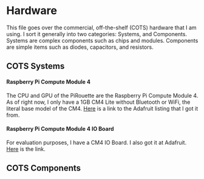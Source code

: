 # Hardware

This file goes over the commercial, off-the-shelf (COTS) hardware that I am using. I sort it generally into two categories: Systems, and Components. Systems are complex components such as chips and modules. Components are simple items such as diodes, capacitors, and resistors.

## COTS Systems
#### Raspberry Pi Compute Module 4
The CPU and GPU of the PiRouette are the Raspberry Pi Compute Module 4.
As of right now, I only have a 1GB CM4 Lite without Bluetooth or WiFi, the literal base model of the CM4. 
[Here](https://www.adafruit.com/product/4782) is a link to the Adafruit listing that I got it from. 

#### Raspberry Pi Compute Module 4 IO Board
For evaluation purposes, I have a CM4 IO Board. I also got it at Adafruit. [Here](https://www.adafruit.com/product/4787) is the link.

## COTS Components
